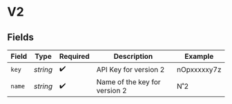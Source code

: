 # V2


## Fields

| Field                         | Type                          | Required                      | Description                   | Example                       |
| ----------------------------- | ----------------------------- | ----------------------------- | ----------------------------- | ----------------------------- |
| `key`                         | *string*                      | :heavy_check_mark:            | API Key for version 2         | nOpxxxxxy7z                   |
| `name`                        | *string*                      | :heavy_check_mark:            | Name of the key for version 2 | N˚2                           |